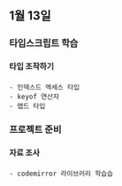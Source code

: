 ## 1월 13일
### 타입스크립트 학습
#### 타입 조작하기
    - 인덱스드 엑세스 타입
    - keyof 연산자
    - 맵드 타입

### 프로젝트 준비
#### 자료 조사
    - codemirror 라이브러리 학습습